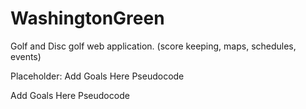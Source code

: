 # WashingtonGreen
Golf and Disc golf web application. (score keeping, maps, schedules, events)

Placeholder:
  Add Goals Here
  Pseudocode
  
  Add Goals Here
  Pseudocode
